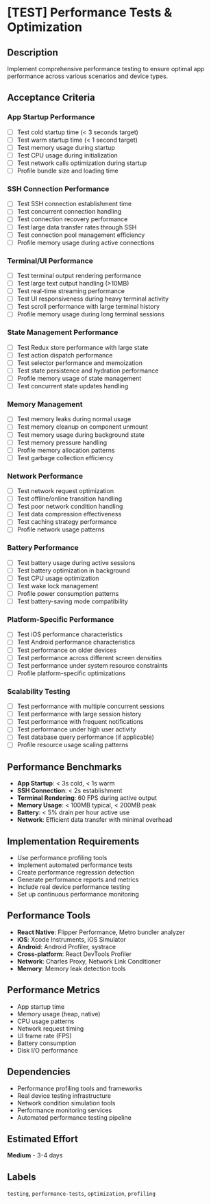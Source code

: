 # [TEST] Performance Tests & Optimization

## Description
Implement comprehensive performance testing to ensure optimal app performance across various scenarios and device types.

## Acceptance Criteria

### App Startup Performance
- [ ] Test cold startup time (< 3 seconds target)
- [ ] Test warm startup time (< 1 second target)
- [ ] Test memory usage during startup
- [ ] Test CPU usage during initialization
- [ ] Test network calls optimization during startup
- [ ] Profile bundle size and loading time

### SSH Connection Performance
- [ ] Test SSH connection establishment time
- [ ] Test concurrent connection handling
- [ ] Test connection recovery performance
- [ ] Test large data transfer rates through SSH
- [ ] Test connection pool management efficiency
- [ ] Profile memory usage during active connections

### Terminal/UI Performance
- [ ] Test terminal output rendering performance
- [ ] Test large text output handling (>10MB)
- [ ] Test real-time streaming performance
- [ ] Test UI responsiveness during heavy terminal activity
- [ ] Test scroll performance with large terminal history
- [ ] Profile memory usage during long terminal sessions

### State Management Performance
- [ ] Test Redux store performance with large state
- [ ] Test action dispatch performance
- [ ] Test selector performance and memoization
- [ ] Test state persistence and hydration performance
- [ ] Profile memory usage of state management
- [ ] Test concurrent state updates handling

### Memory Management
- [ ] Test memory leaks during normal usage
- [ ] Test memory cleanup on component unmount
- [ ] Test memory usage during background state
- [ ] Test memory pressure handling
- [ ] Profile memory allocation patterns
- [ ] Test garbage collection efficiency

### Network Performance
- [ ] Test network request optimization
- [ ] Test offline/online transition handling
- [ ] Test poor network condition handling
- [ ] Test data compression effectiveness
- [ ] Test caching strategy performance
- [ ] Profile network usage patterns

### Battery Performance
- [ ] Test battery usage during active sessions
- [ ] Test battery optimization in background
- [ ] Test CPU usage optimization
- [ ] Test wake lock management
- [ ] Profile power consumption patterns
- [ ] Test battery-saving mode compatibility

### Platform-Specific Performance
- [ ] Test iOS performance characteristics
- [ ] Test Android performance characteristics
- [ ] Test performance on older devices
- [ ] Test performance across different screen densities
- [ ] Test performance under system resource constraints
- [ ] Profile platform-specific optimizations

### Scalability Testing
- [ ] Test performance with multiple concurrent sessions
- [ ] Test performance with large session history
- [ ] Test performance with frequent notifications
- [ ] Test performance under high user activity
- [ ] Test database query performance (if applicable)
- [ ] Profile resource usage scaling patterns

## Performance Benchmarks
- **App Startup**: < 3s cold, < 1s warm
- **SSH Connection**: < 2s establishment
- **Terminal Rendering**: 60 FPS during active output
- **Memory Usage**: < 100MB typical, < 200MB peak
- **Battery**: < 5% drain per hour active use
- **Network**: Efficient data transfer with minimal overhead

## Implementation Requirements
- Use performance profiling tools
- Implement automated performance tests
- Create performance regression detection
- Generate performance reports and metrics
- Include real device performance testing
- Set up continuous performance monitoring

## Performance Tools
- **React Native**: Flipper Performance, Metro bundler analyzer
- **iOS**: Xcode Instruments, iOS Simulator
- **Android**: Android Profiler, systrace
- **Cross-platform**: React DevTools Profiler
- **Network**: Charles Proxy, Network Link Conditioner
- **Memory**: Memory leak detection tools

## Performance Metrics
- App startup time
- Memory usage (heap, native)
- CPU usage patterns
- Network request timing
- UI frame rate (FPS)
- Battery consumption
- Disk I/O performance

## Dependencies
- Performance profiling tools and frameworks
- Real device testing infrastructure
- Network condition simulation tools
- Performance monitoring services
- Automated performance testing pipeline

## Estimated Effort
**Medium** - 3-4 days

## Labels
`testing`, `performance-tests`, `optimization`, `profiling`